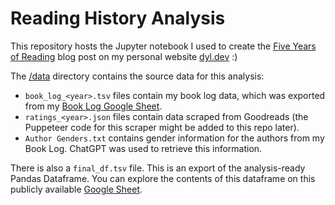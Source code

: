 
# Reading History Analysis

This repository hosts the Jupyter notebook I used to create the [Five Years of Reading](https://www.dyl.dev/posts/five-years-of-reading) blog post on my personal website [dyl.dev](https://www.dyl.dev) :) 

The [/data](./data) directory contains the source data for this analysis:
* `book_log_<year>.tsv` files contain my book log data, which was  exported from my [Book Log Google Sheet](https://docs.google.com/spreadsheets/d/1-IsFCGCjujAlEyGNrNsE4YEuAaP6yfWOOmWyAGZAAGA/edit?usp=sharing).
* `ratings_<year>.json` files contain data scraped from Goodreads (the Puppeteer code for this scraper might be added to this repo later).
* `Author Genders.txt` contains gender information for the authors from my Book Log. ChatGPT was used to retrieve this information.

There is also a `final_df.tsv` file. This is an export of the analysis-ready Pandas Dataframe. You can explore the contents of this dataframe on this publicly available [Google Sheet](https://docs.google.com/spreadsheets/d/1hu6RKi9gbpZ9N4WpCnXZXLMTNI-j81pPATsYQ-tmECs/edit?usp=sharing). 